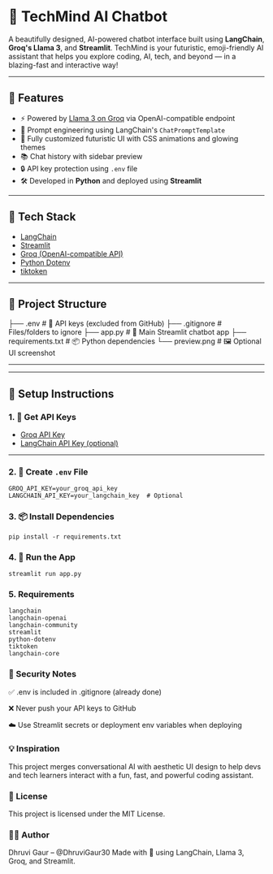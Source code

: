 # 🤖 TechMind AI Chatbot

A beautifully designed, AI-powered chatbot interface built using **LangChain**, **Groq's Llama 3**, and **Streamlit**. TechMind is your futuristic, emoji-friendly AI assistant that helps you explore coding, AI, tech, and beyond — in a blazing-fast and interactive way!

---

## 🚀 Features

- ⚡ Powered by [Llama 3 on Groq](https://console.groq.com/) via OpenAI-compatible endpoint
- 🧠 Prompt engineering using LangChain's `ChatPromptTemplate`
- 🎨 Fully customized futuristic UI with CSS animations and glowing themes
- 📚 Chat history with sidebar preview
- 🔒 API key protection using `.env` file
- 🛠 Developed in **Python** and deployed using **Streamlit**

---

## 🧰 Tech Stack

- [LangChain](https://www.langchain.com/)
- [Streamlit](https://streamlit.io/)
- [Groq (OpenAI-compatible API)](https://console.groq.com/)
- [Python Dotenv](https://pypi.org/project/python-dotenv/)
- [tiktoken](https://github.com/openai/tiktoken)

---

## 📁 Project Structure

├── .env # 🔐 API keys (excluded from GitHub)
├── .gitignore # Files/folders to ignore
├── app.py # 🚀 Main Streamlit chatbot app
├── requirements.txt # 📦 Python dependencies
└── preview.png # 🖼️ Optional UI screenshot

---

---

## 🧪 Setup Instructions

### 1. 🔑 Get API Keys

- [Groq API Key](https://console.groq.com/)
- [LangChain API Key (optional)](https://smith.langchain.com/)

---

### 2. 📝 Create `.env` File

```env
GROQ_API_KEY=your_groq_api_key
LANGCHAIN_API_KEY=your_langchain_key  # Optional
```
### 3. 📦 Install Dependencies
```
pip install -r requirements.txt
```

### 4. 🚀 Run the App
```
streamlit run app.py
```
### 5. Requirements
```
langchain
langchain-openai
langchain-community
streamlit
python-dotenv
tiktoken
langchain-core
```
### 🙅 Security Notes
✅ .env is included in .gitignore (already done)

❌ Never push your API keys to GitHub

☁️ Use Streamlit secrets or deployment env variables when deploying

### 💡 Inspiration
This project merges conversational AI with aesthetic UI design to help devs and tech learners interact with a fun, fast, and powerful coding assistant.

### 📜 License
This project is licensed under the MIT License.

### 🧑‍💻 Author
Dhruvi Gaur – @DhruviGaur30
Made with 💜 using LangChain, Llama 3, Groq, and Streamlit.

